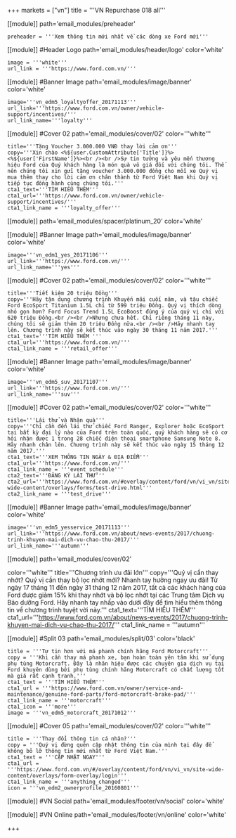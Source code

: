 +++
markets = ["vn"]
title = '''VN Repurchase 018 all'''

[[module]]
path='email_modules/preheader'

	preheader = '''Xem thông tin mới nhất về các dòng xe Ford mới'''

[[module]] #Header Logo
path='email_modules/header/logo'
color='white'

	image = '''white'''
	url_link = '''https://www.ford.com.vn/'''
    
[[module]] #Banner Image
path='email_modules/image/banner'
color='white'

	image='''vn_edm5_loyaltyoffer_20171113'''
	url_link='''https://www.ford.com.vn/owner/vehicle-support/incentives/'''
	url_link_name='''loyalty'''

[[module]] #Cover 02
path='email_modules/cover/02'
color='''white'''

	
	title='''Tặng Voucher 3.000.000 VNĐ thay lời cảm ơn'''
	copy='''Xin chào <%${user.CustomAttribute['Title']}%> <%${user['FirstName']}%><br /><br />Sự tin tưởng và yêu mến thương hiệu Ford của Quý khách hàng là món quà vô giá đối với chúng tôi. Thế nên chúng tôi xin gửi tặng voucher 3.000.000 đồng cho mỗi xe Quý vị mua thêm thay cho lời cảm ơn chân thành từ Ford Việt Nam khi Quý vị tiếp tục đồng hành cùng chúng tôi.'''
	cta1_text='''TÌM HIỂU THÊM'''
	cta1_url='''https://www.ford.com.vn/owner/vehicle-support/incentives/'''
	cta1_link_name = '''loyalty_offer'''

[[module]]
path='email_modules/spacer/platinum_20'
color='white'

[[module]] #Banner Image
path='email_modules/image/banner'
color='white'

	image='''vn_edm1_yes_20171106'''
	url_link='''https://www.ford.com.vn/'''
	url_link_name='''yes'''

[[module]] #Cover 02
path='email_modules/cover/02'
color='''white'''

	
	title='''Tiết kiệm 20 triệu Đồng'''
	copy='''Hãy tận dụng chương trình Khuyến mãi cuối năm, và tậu chiếc Ford EcoSport Titanium 1.5L chỉ từ 599 triệu Đồng. Quý vị thích dòng nhỏ gọn hơn? Ford Focus Trend 1.5L EcoBoost đúng ý của quý vị chỉ với 620 triệu Đồng.<br /><br />Nhưng chưa hết. Chỉ riêng tháng 11 này, chúng tôi sẽ giảm thêm 20 triệu Đồng nữa.<br /><br />Hãy nhanh tay lên. Chương trình này sẽ kết thúc vào ngày 30 tháng 11 năm 2017.'''
	cta1_text='''TÌM HIỂU THÊM '''
	cta1_url='''https://www.ford.com.vn/'''
	cta1_link_name = '''retail_offer'''
  
[[module]] #Banner Image
path='email_modules/image/banner'
color='white'

	image='''vn_edm5_suv_20171107'''
	url_link='''https://www.ford.com.vn/'''
	url_link_name='''suv'''
  
[[module]] #Cover 02
path='email_modules/cover/02'
color='''white'''


	title='''Lái thử và Nhận quà'''
	copy='''Chỉ cần đến lái thử chiếc Ford Ranger, Explorer hoặc EcoSport tại bất kỳ đại lý nào của Ford trên toàn quốc, quý khách hàng sẽ có cơ hội nhận được 1 trong 28 chiếc điện thoại smartphone Samsung Note 8. Hãy nhanh chân lên. Chương trình này sẽ kết thúc vào ngày 15 tháng 12 năm 2017.'''
	cta1_text='''XEM THÔNG TIN NGÀY & ĐỊA ĐIỂM'''
	cta1_url='''https://www.ford.com.vn/'''
	cta1_link_name = '''event_schedule'''
    cta2_text='''ĐĂNG KÝ LÁI THỬ'''
	cta2_url='''https://www.ford.com.vn/#overlay/content/ford/vn/vi_vn/site-wide-content/overlays/forms/test-drive.html'''
	cta2_link_name = '''test_drive'''
  
 [[module]] #Banner Image
path='email_modules/image/banner'
color='white'

	image='''vn_edm5_yesservice_20171113'''
	url_link='''https://www.ford.com.vn/about/news-events/2017/chuong-trinh-khuyen-mai-dich-vu-chao-thu-2017/'''
	url_link_name='''autumn'''

[[module]]
path='email_modules/cover/02'

color='''white'''
title='''Chương trình ưu đãi lớn'''
copy='''Quý vị cần thay nhớt? Quý vị cần thay bộ lọc nhớt mới? Nhanh tay hưởng ngay ưu đãi! Từ ngày 17 tháng 11 đến ngày 31 tháng 12 năm 2017, tất cả các khách hàng của Ford được giảm 15% khi thay nhớt và bộ lọc nhớt tại các Trung tâm Dịch vụ Bảo dưỡng Ford. Hãy nhanh tay nhấp vào dưới đây để tìm hiểu thêm thông tin về chương trình tuyệt vời này.'''
cta1_text='''TÌM HIỂU THÊM'''
cta1_url='''https://www.ford.com.vn/about/news-events/2017/chuong-trinh-khuyen-mai-dich-vu-chao-thu-2017/'''
cta1_link_name = '''autumn'''

[[module]] #Split 03
path='email_modules/split/03'
color='black'

	title = '''Tự tin hơn với má phanh chính hãng Ford Motorcraft'''
	copy = '''Khi cần thay má phanh xe, bạn hoàn toàn yên tâm khi sử dụng phụ tùng Motorcraft. Đây là nhãn hiệu được các chuyên gia dịch vụ tại Ford khuyên dùng bởi phụ tùng chính hãng Motorcraft có chất lượng tốt mà giá rất cạnh tranh.'''
	cta1_text = '''TÌM HIỂU THÊM'''
	cta1_url = '''https://www.ford.com.vn/owner/service-and-maintenance/genuine-ford-parts/ford-motorcraft-brake-pad/'''
	cta1_link_name = '''motorcraft'''
	cta1_icon = '''more'''
	image = '''vn_edm5_motorcraft_20171012'''

[[module]] #Cover 05
path='email_modules/cover/02'
color='''white'''

	title = '''Thay đổi thông tin cá nhân?'''
	copy = '''Quý vị đừng quên cập nhật thông tin của mình tại đây để không bỏ lỡ thông tin mới nhất từ Ford Việt Nam.'''
	cta1_text = '''CẬP NHẬT NGAY'''
	cta1_url = '''https://www.ford.com.vn/#/overlay/content/ford/vn/vi_vn/site-wide-content/overlays/form-overlay/login'''
	cta1_link_name = '''anything_changed'''
	icon = '''vn_edm2_ownerprofile_20160801'''

[[module]] #VN Social
path='email_modules/footer/vn/social'
color='white'


[[module]] #VN Online
path='email_modules/footer/vn/online'
color='white'


+++